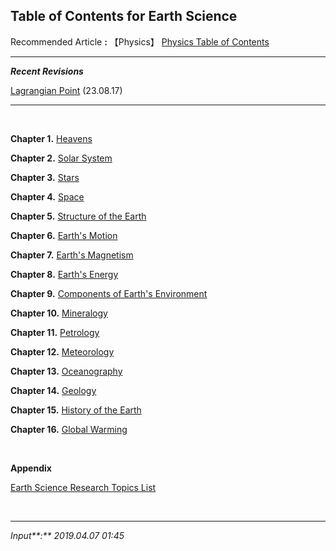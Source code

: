 ## **Table of Contents for Earth Science**

Recommended Article **:** 【Physics】 [Physics Table of Contents](https://jb243.github.io/pages/725)

---

_**Recent Revisions**_

[Lagrangian Point](https://jb243.github.io/pages/345#footnote_link_67_58) (23.08.17)

---

<br>

**Chapter 1.** [Heavens](https://jb243.github.io/pages/343)

**Chapter 2.** [Solar System](https://jb243.github.io/pages/345)

**Chapter 3.** [Stars](https://jb243.github.io/pages/346)

**Chapter 4.** [Space](https://jb243.github.io/pages/347)

**Chapter 5.** [Structure of the Earth](https://jb243.github.io/pages/349)

**Chapter 6.** [Earth's Motion](https://jb243.github.io/pages/350)

**Chapter 7.** [Earth's Magnetism](https://jb243.github.io/pages/1683)

**Chapter 8.** [Earth's Energy](https://jb243.github.io/pages/351)

**Chapter 9.** [Components of Earth's Environment](https://jb243.github.io/pages/1684)

**Chapter 10.** [Mineralogy](https://jb243.github.io/pages/354)

**Chapter 11.** [Petrology](https://jb243.github.io/pages/1543)

**Chapter 12.** [Meteorology](https://jb243.github.io/pages/352)

**Chapter 13.** [Oceanography](https://jb243.github.io/pages/353)

**Chapter 14.** [Geology](https://jb243.github.io/pages/356)

**Chapter 15.** [History of the Earth](https://jb243.github.io/pages/355)

**Chapter 16.** [Global Warming](https://jb243.github.io/pages/1636)

<br>

**Appendix**

[Earth Science Research Topics List](https://jb243.github.io/pages/242#footnote_link_67_54)

<br>

---

_Input**:** 2019.04.07 01:45_
